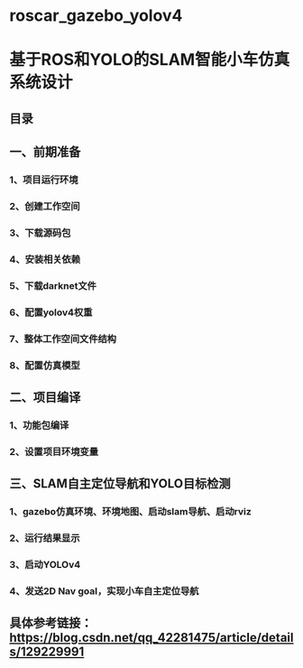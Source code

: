 # roscar_gazebo_yolov4
# 基于ROS和YOLO的SLAM智能小车仿真系统设计

## 目录

## 一、前期准备

### 1、项目运行环境

### 2、创建工作空间

### 3、下载源码包

### 4、安装相关依赖

### 5、下载darknet文件

### 6、配置yolov4权重

### 7、整体工作空间文件结构

### 8、配置仿真模型

## 二、项目编译

### 1、功能包编译

### 2、设置项目环境变量

## 三、SLAM自主定位导航和YOLO目标检测

### 1、gazebo仿真环境、环境地图、启动slam导航、启动rviz

### 2、运行结果显示

### 3、启动YOLOv4

### 4、发送2D Nav goal，实现小车自主定位导航

## 具体参考链接：https://blog.csdn.net/qq_42281475/article/details/129229991

